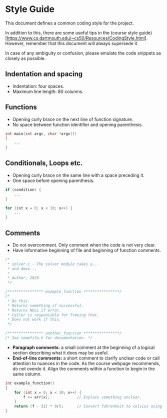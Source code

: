 # Style Guide

This document defines a common coding style for the project.

In addition to this, there are some useful tips in the (course style guide)
[https://www.cs.dartmouth.edu/~cs50/Resources/CodingStyle.html].
However, remember that this document will always supersede it.

In case of any ambiguity or confusion, please emulate the code snippets as
closely as possible.

## Indentation and spacing

- Indentation: four spaces.
- Maximum line length: 80 columns.

## Functions

- Opening curly brace on the next line of function signature.
- No space between function identifier and opening parenthesis.

```c
int main(int argc, char *argv[])
{
    ...
}
```

## Conditionals, Loops etc.

- Opening curly brace on the same line with a space preceding it.
- One space before opening parenthesis.

```c
if (condition) {
    ...
}
```

```c
for (int x = 0; x < 10; x++) {
    ...
}
```

## Comments

- Do not overcomment. Only comment when the code is not very clear.
- Have informative beginning of file and beginning of function comments.

```c
/*
 * solver.c - The solver module takes a...
 * and does...
 *
 * Author, 2020
 */
```

```c
/**************** example_function ****************/
/*
 * Do this.
 * Returns something if successful.
 * Returns NULL if error.
 * Caller is responsible for freeing that.
 * Does not work if this.
 */
```

```c
/**************** another_function ****************/
/* See somefile.h for documentation. */
```

- **Paragraph comments:** a small comment at the beginning of a logical section
  describing what it does may be useful.
- **End-of-line comments:** a short comment to clarify unclear code or call
  attention to nuances in the code. As the course webpage recommends, do not
  overdo it. Align the comments within a function to begin in the same column.

```c
int example_function()
{
    for (int x = 0; x < 10; x++) {
        f += arr[x];            // Explain something unclear.
    }
    return (f - 32) * 9/5;      // Convert fahrenheit to celsius using formula.
}
```

